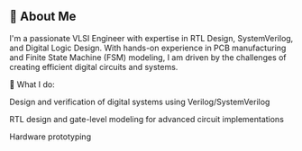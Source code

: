 ## 🌟 About Me

I'm a passionate VLSI Engineer with expertise in RTL Design, SystemVerilog, and Digital Logic Design. With hands-on experience in PCB manufacturing and Finite State Machine (FSM) modeling, I am driven by the challenges of creating efficient digital circuits and systems.

🔧 What I do:

 Design and verification of digital systems using Verilog/SystemVerilog
 
 RTL design and gate-level modeling for advanced circuit implementations
 
 Hardware prototyping 
